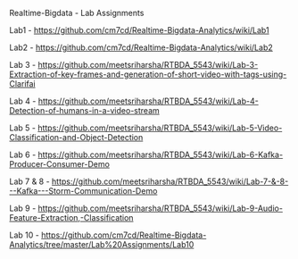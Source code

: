 Realtime-Bigdata - Lab Assignments

Lab1 - https://github.com/cm7cd/Realtime-Bigdata-Analytics/wiki/Lab1

Lab2 - https://github.com/cm7cd/Realtime-Bigdata-Analytics/wiki/Lab2

Lab 3 - https://github.com/meetsriharsha/RTBDA_5543/wiki/Lab-3-Extraction-of-key-frames-and-generation-of-short-video-with-tags-using-Clarifai

Lab 4 - https://github.com/meetsriharsha/RTBDA_5543/wiki/Lab-4-Detection-of-humans-in-a-video-stream

Lab 5 - https://github.com/meetsriharsha/RTBDA_5543/wiki/Lab-5-Video-Classification-and-Object-Detection

Lab 6 - https://github.com/meetsriharsha/RTBDA_5543/wiki/Lab-6-Kafka-Producer-Consumer-Demo

Lab 7 & 8 - https://github.com/meetsriharsha/RTBDA_5543/wiki/Lab-7-&-8---Kafka---Storm-Communication-Demo

Lab 9 - https://github.com/meetsriharsha/RTBDA_5543/wiki/Lab-9-Audio-Feature-Extraction,-Classification

Lab 10 - https://github.com/cm7cd/Realtime-Bigdata-Analytics/tree/master/Lab%20Assignments/Lab10
